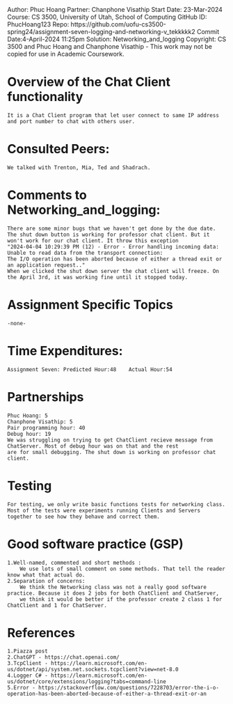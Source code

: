 <summary>
Author:     Phuc Hoang
Partner:    Chanphone Visathip
Start Date: 23-Mar-2024
Course:     CS 3500, University of Utah, School of Computing
GitHub ID:  PhucHoang123
Repo:       https://github.com/uofu-cs3500-spring24/assignment-seven-logging-and-networking-v_tekkkkk2
Commit Date:4-April-2024 11:25pm
Solution:   Networking_and_logging
Copyright:  CS 3500 and Phuc Hoang and Chanphone Visathip - This work may not be copied for use in Academic Coursework.
</summary>

# Overview of the Chat Client functionality
	It is a Chat Client program that let user connect to same IP address and port number to chat with others user.

# Consulted Peers:
	We talked with Trenton, Mia, Ted and Shadrach.
# Comments to  Networking_and_logging:
	There are some minor bugs that we haven't get done by the due date.
	The shut down button is working for professor chat client. But it won't work for our chat client. It throw this exception 
	"2024-04-04 10:29:39 PM (12) - Error - Error handling incoming data: Unable to read data from the transport connection: 
	The I/O operation has been aborted because of either a thread exit or an application request.."
	When we clicked the shut down server the chat client will freeze. On the April 3rd, it was working fine until it stopped today. 

# Assignment Specific Topics
	-none-
# Time Expenditures:
	Assignment Seven: Predicted Hour:48    Actual Hour:54

# Partnerships
	Phuc Hoang: 5 
	Chanphone Visathip: 5
	Pair programming hour: 40
	Debug hour: 19
	We was struggling on trying to get ChatClient recieve message from ChatServer. Most of debug hour was on that and the rest
	are for small debugging. The shut down is working on professor chat client.
# Testing
	For testing, we only write basic functions tests for networking class. Most of the tests were experiments running Clients and Servers together to see how they behave and correct them.

# Good software practice (GSP)	
	1.Well-named, commented and short methods : 
		We use lots of small comment on some methods. That tell the reader know what that actual do.
	2.Separation of concerns:
		We think the Networking class was not a really good software practice. Because it does 2 jobs for both ChatClient and ChatServer, 
		we think it would be better if the professor create 2 class 1 for ChatClient and 1 for ChatServer.
# References
	1.Piazza post
	2.ChatGPT - https://chat.openai.com/
	3.TcpClient - https://learn.microsoft.com/en-us/dotnet/api/system.net.sockets.tcpclient?view=net-8.0
	4.Logger C# - https://learn.microsoft.com/en-us/dotnet/core/extensions/logging?tabs=command-line
	5.Error - https://stackoverflow.com/questions/7228703/error-the-i-o-operation-has-been-aborted-because-of-either-a-thread-exit-or-an
	